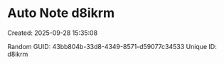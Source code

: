 ﻿# Auto Note d8ikrm
Created: 2025-09-28 15:35:08

Random GUID: 43bb804b-33d8-4349-8571-d59077c34533
Unique ID: d8ikrm
